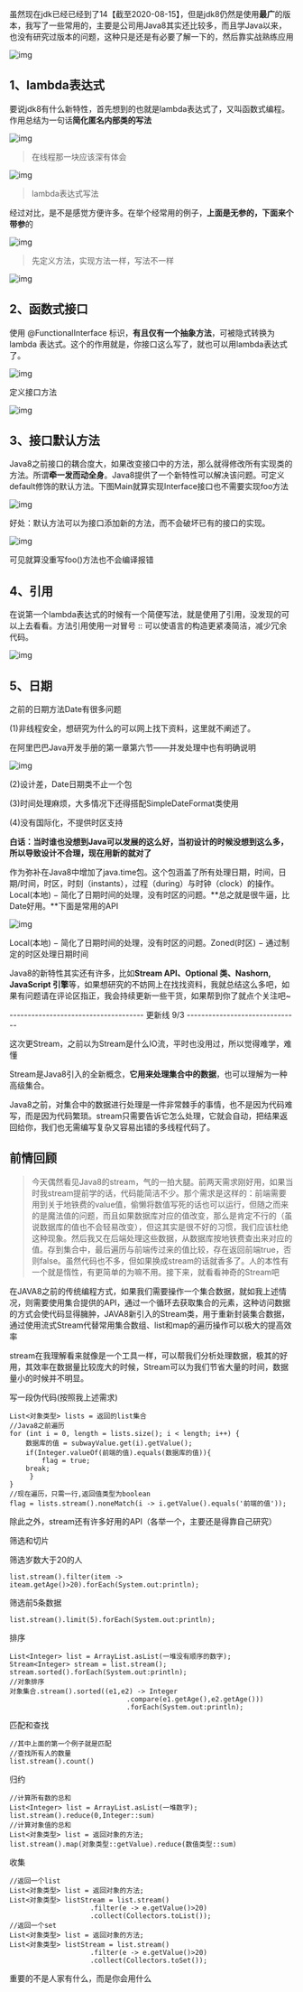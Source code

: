虽然现在jdk已经已经到了14【截至2020-08-15】，但是jdk8仍然是使用**最广**的版本，我写了一些常用的，主要是公司用Java8其实还比较多，而且学Java以来，也没有研究过版本的问题，这种只是还是有必要了解一下的，然后靠实战熟练应用

![img](https://p3-juejin.byteimg.com/tos-cn-i-k3u1fbpfcp/593522b00b9741c29ed0c14faf23a243~tplv-k3u1fbpfcp-zoom-1.image)

## 1、lambda表达式

要说jdk8有什么新特性，首先想到的也就是lambda表达式了，又叫函数式编程。作用总结为一句话**简化匿名内部类的写法**

![img](https://p3-juejin.byteimg.com/tos-cn-i-k3u1fbpfcp/fa9193fc874a40fe83704cc4ad502bdd~tplv-k3u1fbpfcp-zoom-1.image)

> 在线程那一块应该深有体会

![img](https://p3-juejin.byteimg.com/tos-cn-i-k3u1fbpfcp/889b832942b543d9998f59b36bc84f6e~tplv-k3u1fbpfcp-zoom-1.image)

> lambda表达式写法

经过对比，是不是感觉方便许多。在举个经常用的例子，**上面是无参的，下面来个带参**的

![img](https://p3-juejin.byteimg.com/tos-cn-i-k3u1fbpfcp/a7ece444b0f64e73bf1f16e00c10062f~tplv-k3u1fbpfcp-zoom-1.image)

> 先定义方法，实现方法一样，写法不一样

![img](https://p3-juejin.byteimg.com/tos-cn-i-k3u1fbpfcp/941510c049a8463eb7982b16027f814c~tplv-k3u1fbpfcp-zoom-1.image)

## 2、函数式接口

使用 @FunctionalInterface 标识，**有且仅有一个抽象方法**，可被隐式转换为 lambda 表达式。这个的作用就是，你接口这么写了，就也可以用lambda表达式了。

![img](https://p3-juejin.byteimg.com/tos-cn-i-k3u1fbpfcp/30951612bb884452ac673f034e271afe~tplv-k3u1fbpfcp-zoom-1.image)

定义接口方法

![img](https://p3-juejin.byteimg.com/tos-cn-i-k3u1fbpfcp/bb8c799c309644a189b63a7555a2f326~tplv-k3u1fbpfcp-zoom-1.image)

## 3、接口默认方法

Java8之前接口的耦合度大，如果改变接口中的方法，那么就得修改所有实现类的方法。所谓**牵一发而动全身**。Java8提供了一个新特性可以解决该问题。可定义default修饰的默认方法。下图Main就算实现Interface接口也不需要实现foo方法

![img](https://p3-juejin.byteimg.com/tos-cn-i-k3u1fbpfcp/a6e757e7cc1344158bc8df515d8a291e~tplv-k3u1fbpfcp-zoom-1.image)

好处：默认方法可以为接口添加新的方法，而不会破坏已有的接口的实现。

![img](https://p3-juejin.byteimg.com/tos-cn-i-k3u1fbpfcp/d531769d5e354ec581e64e676d06514d~tplv-k3u1fbpfcp-zoom-1.image)

可见就算没重写foo()方法也不会编译报错

## 4、引用

在说第一个lambda表达式的时候有一个简便写法，就是使用了引用，没发现的可以上去看看。方法引用使用一对冒号 :: 可以使语言的构造更紧凑简洁，减少冗余代码。

![img](https://p3-juejin.byteimg.com/tos-cn-i-k3u1fbpfcp/5ef5bc1f242f421a9bbc8dcf692986c2~tplv-k3u1fbpfcp-zoom-1.image)

## 5、日期

之前的日期方法Date有很多问题

(1)非线程安全，想研究为什么的可以网上找下资料，这里就不阐述了。

在阿里巴巴Java开发手册的第一章第六节——并发处理中也有明确说明

![img](https://p3-juejin.byteimg.com/tos-cn-i-k3u1fbpfcp/5560efc3baa44feb931ca67d9282b210~tplv-k3u1fbpfcp-zoom-1.image)

(2)设计差，Date日期类不止一个包

(3)时间处理麻烦，大多情况下还得搭配SimpleDateFormat类使用

(4)没有国际化，不提供时区支持

**白话：当时谁也没想到Java可以发展的这么好，当初设计的时候没想到这么多，所以导致设计不合理，现在用新的就对了**

作为弥补在Java8中增加了java.time包。这个包涵盖了所有处理日期，时间，日期/时间，时区，时刻（instants），过程（during）与时钟（clock）的操作。Local(本地) − 简化了日期时间的处理，没有时区的问题。**总之就是很牛逼，比Date好用。**下面是常用的API

![img](https://p3-juejin.byteimg.com/tos-cn-i-k3u1fbpfcp/8f84265d8fde45e295f7bc4c97e52e9f~tplv-k3u1fbpfcp-zoom-1.image)

Local(本地) − 简化了日期时间的处理，没有时区的问题。Zoned(时区) − 通过制定的时区处理日期时间

Java8的新特性其实还有许多，比如**Stream API、Optional 类、Nashorn, JavaScript 引擎**等，如果想研究的不妨网上在找找资料，我就总结这么多吧，如果有问题请在评论区指正，我会持续更新一些干货，如果帮到你了就点个关注吧~

------------------------------------- 更新线 9/3 -------------------------------

这次更Stream，之前以为Stream是什么IO流，平时也没用过，所以觉得难学，难懂

Stream是Java8引入的全新概念，**它用来处理集合中的数据**，也可以理解为一种高级集合。

Java8之前，对集合中的数据进行处理是一件非常棘手的事情，也不是因为代码难写，而是因为代码繁琐。stream只需要告诉它怎么处理，它就会自动，把结果返回给你，我们也无需编写复杂又容易出错的多线程代码了。

## 前情回顾

> 今天偶然看见Java8的stream，气的一拍大腿。前两天需求刚好用，如果当时我stream提前学的话，代码能简洁不少。那个需求是这样的：前端需要用到关于地铁费的value值，偷懒将数值写死的话也可以运行，但随之而来的是魔法值的问题，而且如果数据库对应的值改变，那么是肯定不行的（虽说数据库的值也不会轻易改变），但这其实是很不好的习惯，我们应该杜绝这种现象。然后我又在后端处理这些数据，从数据库按地铁费查出来对应的值。存到集合中，最后遍历与前端传过来的值比较，存在返回前端true，否则false。虽然代码也不多，但如果换成stream的话就香多了。人的本性有一个就是惰性，有更简单的为嘛不用。接下来，就看看神奇的Stream吧

在JAVA8之前的传统编程方式，如果我们需要操作一个集合数据，就如我上述情况，则需要使用集合提供的API，通过一个循环去获取集合的元素，这种访问数据的方式会使代码显得臃肿，JAVA8新引入的Stream类，用于重新封装集合数据，通过使用流式Stream代替常用集合数组、list和map的遍历操作可以极大的提高效率

stream在我理解看来就像是一个工具一样，可以帮我们分析处理数据，极其的好用，其效率在数据量比较庞大的时候，Stream可以为我们节省大量的时间，数据量小的时候并不明显。

写一段伪代码(按照我上述需求)

```
List<对象类型> lists = 返回的list集合
//Java8之前遍历
for (int i = 0, length = lists.size(); i < length; i++) {
    数据库的值 = subwayValue.get(i).getValue();
    if(Integer.valueOf(前端的值).equals(数据库的值)){
        flag = true;
	break;
     }
}
//现在遍历，只需一行,返回值类型为boolean
flag = lists.stream().noneMatch(i -> i.getValue().equals('前端的值'));
```

除此之外，stream还有许多好用的API（各举一个，主要还是得靠自己研究）

筛选和切片

筛选岁数大于20的人

```
list.stream().filter(item -> iteam.getAge()>20).forEach(System.out:println);
```

筛选前5条数据

```
list.stream().limit(5).forEach(System.out:println);
```

排序

```
List<Integer> list = ArrayList.asList(一堆没有顺序的数字);
Stream<Integer> stream = list.stream();
stream.sorted().forEach(System.out:println);
//对象排序
对象集合.stream().sorted((e1,e2) -> Integer
                             .compare(e1.getAge(),e2.getAge()))
                             .forEach(System.out:println);
```

匹配和查找

```
//其中上面的第一个例子就是匹配
//查找所有人的数量
list.stream().count()
```

归约

```
//计算所有数的总和
List<Integer> list = ArrayList.asList(一堆数字);
list.stream().reduce(0,Integer::sum)
//计算对象值的总和
List<对象类型> list = 返回对象的方法;
list.stream().map(对象类型::getValue).reduce(数值类型::sum)
```

收集

```
//返回一个list
List<对象类型> list = 返回对象的方法;
List<对象类型> listStream = list.stream()
                    .filter(e -> e.getValue()>20)
                    .collect(Collectors.toList());
//返回一个set
List<对象类型> list = 返回对象的方法;
List<对象类型> listStream = list.stream()
                    .filter(e -> e.getValue()>20)
                    .collect(Collectors.toSet());
```



重要的不是人家有什么，而是你会用什么